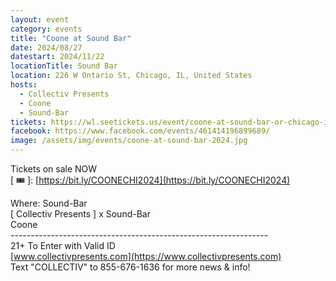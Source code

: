 ```yaml
---
layout: event
category: events
title: "Coone at Sound Bar"
date: 2024/08/27
datestart: 2024/11/22
locationTitle: Sound Bar
location: 226 W Ontario St, Chicago, IL, United States
hosts:
  - Collectiv Presents
  - Coone
  - Sound-Bar
tickets: https://wl.seetickets.us/event/coone-at-sound-bar-or-chicago-il/618106
facebook: https://www.facebook.com/events/461414196899689/
image: /assets/img/events/coone-at-sound-bar-2024.jpg
---
```


Tickets on sale NOW  
\[ 🎟 \]: [https://bit.ly/COONECHI2024](https://bit.ly/COONECHI2024)

Where: Sound-Bar  
\[ Collectiv Presents \] x Sound-Bar  
Coone  
\----------------------------------------------------------------  
21+ To Enter with Valid ID  
[www.collectivpresents.com](https://www.collectivpresents.com)  
Text "COLLECTIV" to 855-676-1636 for more news & info!